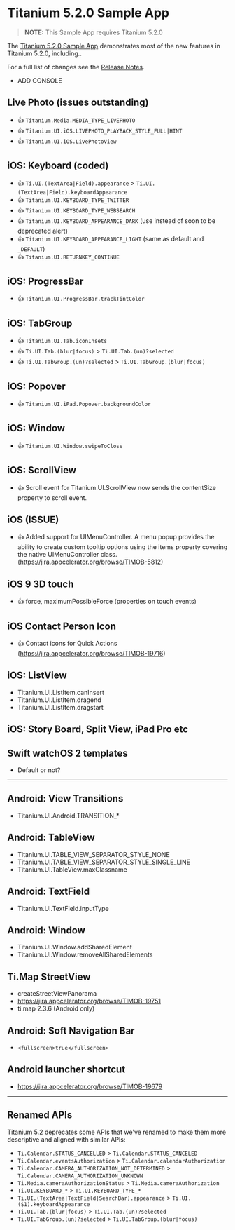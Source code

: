 # Titanium 5.2.0 Sample App

> **NOTE:** This Sample App requires Titanium 5.2.0

The [Titanium 5.2.0 Sample App](https://github.com/appcelerator-developer-relations/appc-sample-ti520) demonstrates most of the new features in Titanium 5.2.0, including..

For a full list of changes see the [Release Notes](http://docs.appcelerator.com/platform/latest/#!/guide/Titanium_SDK_5.2.0_Release_Note).

- ADD CONSOLE

## Live Photo (issues outstanding)

* 👍 `Titanium.Media.MEDIA_TYPE_LIVEPHOTO`
* 👍 `Titanium.UI.iOS.LIVEPHOTO_PLAYBACK_STYLE_FULL|HINT`
* 👍 `Titanium.UI.iOS.LivePhotoView`

## iOS: Keyboard (coded)

* 👍 `Ti.UI.(TextArea|Field).appearance` > `Ti.UI.(TextArea|Field).keyboardAppearance`
* 👍 `Titanium.UI.KEYBOARD_TYPE_TWITTER`
* 👍 `Titanium.UI.KEYBOARD_TYPE_WEBSEARCH`
* 👍 `Titanium.UI.KEYBOARD_APPEARANCE_DARK` (use instead of soon to be deprecated alert)
* 👍 `Titanium.UI.KEYBOARD_APPEARANCE_LIGHT` (same as default and `_DEFAULT`)
* 👍 `Titanium.UI.RETURNKEY_CONTINUE`

## iOS: ProgressBar

* 👍 `Titanium.UI.ProgressBar.trackTintColor`

## iOS: TabGroup

* 👍 `Titanium.UI.Tab.iconInsets`
* 👍 `Ti.UI.Tab.(blur|focus)` > `Ti.UI.Tab.(un)?selected`
* 👍 `Ti.UI.TabGroup.(un)?selected` > `Ti.UI.TabGroup.(blur|focus)`

## iOS: Popover

* 👍 `Titanium.UI.iPad.Popover.backgroundColor`

## iOS: Window

* 👍 `Titanium.UI.Window.swipeToClose`

## iOS: ScrollView

* 👍 Scroll event for  Titanium.UI.ScrollView now sends the contentSize property to scroll event.

## iOS (ISSUE)

* 👍 Added support for UIMenuController. A menu popup provides the ability to create custom tooltip options using the items property covering the native UIMenuController class. (https://jira.appcelerator.org/browse/TIMOB-5812)

## iOS 9 3D touch

* 👍 force, maximumPossibleForce (properties on touch events)

## iOS Contact Person Icon

* 👍 Contact icons for Quick Actions (https://jira.appcelerator.org/browse/TIMOB-19716)

## iOS: ListView

* Titanium.UI.ListItem.canInsert
* Titanium.UI.ListItem.dragend
* Titanium.UI.ListItem.dragstart

## iOS: Story Board, Split View, iPad Pro etc

## Swift watchOS 2 templates

* Default or not?

----------------------

## Android: View Transitions

* Titanium.UI.Android.TRANSITION_*

## Android: TableView

* Titanium.UI.TABLE_VIEW_SEPARATOR_STYLE_NONE
* Titanium.UI.TABLE_VIEW_SEPARATOR_STYLE_SINGLE_LINE
* Titanium.UI.TableView.maxClassname

## Android: TextField

* Titanium.UI.TextField.inputType

## Android: Window

* Titanium.UI.Window.addSharedElement
* Titanium.UI.Window.removeAllSharedElements

## Ti.Map StreetView

* createStreetViewPanorama
* https://jira.appcelerator.org/browse/TIMOB-19751
* ti.map 2.3.6 (Android only)

## Android: Soft Navigation Bar

* `<fullscreen>true</fullscreen>`

## Android launcher shortcut

* https://jira.appcelerator.org/browse/TIMOB-19679

-------------------

## Renamed APIs

Titanium 5.2 deprecates some APIs that we've renamed to make them more descriptive and aligned with similar APIs:

* `Ti.Calendar.STATUS_CANCELLED` > `Ti.Calendar.STATUS_CANCELED`
* `Ti.Calendar.eventsAuthorization` > `Ti.Calendar.calendarAuthorization`
* `Ti.Calendar.CAMERA_AUTHORIZATION_NOT_DETERMINED` > `Ti.Calendar.CAMERA_AUTHORIZATION_UNKNOWN`
* `Ti.Media.cameraAuthorizationStatus` > `Ti.Media.cameraAuthorization`
* `Ti.UI.KEYBOARD_*` > `Ti.UI.KEYBOARD_TYPE_*`
* `Ti.UI.(TextArea|TextField|SearchBar).appearance` > `Ti.UI.($1).keyboardAppearance`
* `Ti.UI.Tab.(blur|focus)` > `Ti.UI.Tab.(un)?selected`
* `Ti.UI.TabGroup.(un)?selected` > `Ti.UI.TabGroup.(blur|focus)`
